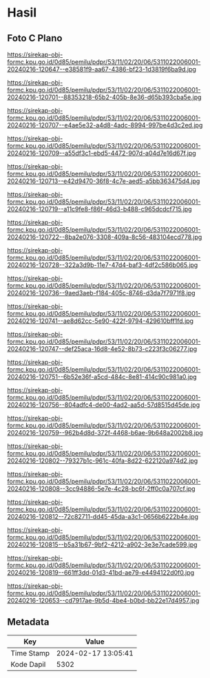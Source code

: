 # Hasil

## Foto C Plano

https://sirekap-obj-formc.kpu.go.id/0d85/pemilu/pdpr/53/11/02/20/06/5311022006001-20240216-120647--e38581f9-aa67-4386-bf23-1d3819f6ba9d.jpg

https://sirekap-obj-formc.kpu.go.id/0d85/pemilu/pdpr/53/11/02/20/06/5311022006001-20240216-120701--88353218-65b2-405b-8e36-d65b393cba5e.jpg

https://sirekap-obj-formc.kpu.go.id/0d85/pemilu/pdpr/53/11/02/20/06/5311022006001-20240216-120707--e4ae5e32-a4d8-4adc-8994-997be4d3c2ed.jpg

https://sirekap-obj-formc.kpu.go.id/0d85/pemilu/pdpr/53/11/02/20/06/5311022006001-20240216-120709--a55df3c1-ebd5-4472-907d-a04d7e16d67f.jpg

https://sirekap-obj-formc.kpu.go.id/0d85/pemilu/pdpr/53/11/02/20/06/5311022006001-20240216-120713--e42d9470-36f8-4c7e-aed5-a5bb363475d4.jpg

https://sirekap-obj-formc.kpu.go.id/0d85/pemilu/pdpr/53/11/02/20/06/5311022006001-20240216-120719--a11c9fe8-f86f-46d3-b488-c965dcdcf715.jpg

https://sirekap-obj-formc.kpu.go.id/0d85/pemilu/pdpr/53/11/02/20/06/5311022006001-20240216-120722--8ba2e076-3308-409a-8c56-483104ecd778.jpg

https://sirekap-obj-formc.kpu.go.id/0d85/pemilu/pdpr/53/11/02/20/06/5311022006001-20240216-120728--322a3d9b-11e7-47d4-baf3-4df2c586b065.jpg

https://sirekap-obj-formc.kpu.go.id/0d85/pemilu/pdpr/53/11/02/20/06/5311022006001-20240216-120736--9aed3aeb-f184-405c-8746-d3da7f7971f8.jpg

https://sirekap-obj-formc.kpu.go.id/0d85/pemilu/pdpr/53/11/02/20/06/5311022006001-20240216-120741--ae8d62cc-5e90-422f-9794-429610bff1fd.jpg

https://sirekap-obj-formc.kpu.go.id/0d85/pemilu/pdpr/53/11/02/20/06/5311022006001-20240216-120747--def25aca-16d8-4e52-8b73-c223f3c06277.jpg

https://sirekap-obj-formc.kpu.go.id/0d85/pemilu/pdpr/53/11/02/20/06/5311022006001-20240216-120751--6b52e36f-a5cd-484c-8e81-414c90c981a0.jpg

https://sirekap-obj-formc.kpu.go.id/0d85/pemilu/pdpr/53/11/02/20/06/5311022006001-20240216-120756--804adfc4-de00-4ad2-aa5d-57d8515d45de.jpg

https://sirekap-obj-formc.kpu.go.id/0d85/pemilu/pdpr/53/11/02/20/06/5311022006001-20240216-120759--962b4d8d-372f-4468-b6ae-9b648a2002b8.jpg

https://sirekap-obj-formc.kpu.go.id/0d85/pemilu/pdpr/53/11/02/20/06/5311022006001-20240216-120802--79327b1c-961c-40fa-8d22-622120a974d2.jpg

https://sirekap-obj-formc.kpu.go.id/0d85/pemilu/pdpr/53/11/02/20/06/5311022006001-20240216-120808--3cc94886-5e7e-4c28-bc6f-2ff0c0a707cf.jpg

https://sirekap-obj-formc.kpu.go.id/0d85/pemilu/pdpr/53/11/02/20/06/5311022006001-20240216-120812--72c82711-dd45-45da-a3c1-0656b6222b4e.jpg

https://sirekap-obj-formc.kpu.go.id/0d85/pemilu/pdpr/53/11/02/20/06/5311022006001-20240216-120815--b5a31b67-9bf2-4212-a902-3e3e7cade599.jpg

https://sirekap-obj-formc.kpu.go.id/0d85/pemilu/pdpr/53/11/02/20/06/5311022006001-20240216-120819--661ff3dd-01d3-41bd-ae79-e4494122d0f0.jpg

https://sirekap-obj-formc.kpu.go.id/0d85/pemilu/pdpr/53/11/02/20/06/5311022006001-20240216-120653--cd7917ae-9b5d-4be4-b0bd-bb22e17d4957.jpg


## Metadata

| Key        | Value               |
| ---------- | ------------------- |
| Time Stamp | 2024-02-17 13:05:41 |
| Kode Dapil | 5302                |



